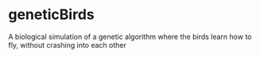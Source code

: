 # geneticBirds
A biological simulation of a genetic algorithm where the birds learn how to fly, without crashing into each other

